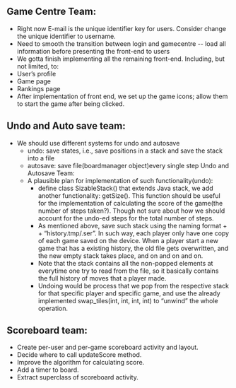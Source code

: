 ## Game Centre Team:
* Right now E-mail is the unique identifier key for users. Consider change the unique identifier to username.
*  Need to smooth the transition between login and gamecentre -- load all information before presenting the front-end to users
*  We gotta finish implementing all the remaining front-end. Including, but not limited, to:
  * User’s profile
  * Game page
  * Rankings page
*  After implementation of front end, we set up the game icons; allow them to start the game after being clicked.


## Undo and Auto save team:
* We should use different systems for undo and autosave
  * undo: save states,
  i.e., save positions in a stack and save the stack into a file
  * autosave: save file(boardmanager object)every single step
  Undo and Autosave Team:
  * A plausible plan for implementation of such functionality(undo):
    * define class SizableStack() that extends Java stack, we add another functionality: getSize(). This function should be useful for the implementation of calculating the score of the game(the number of steps taken?). Though not sure about how we should account for the undo-ed steps for the total number of steps.
    * As mentioned above, save such stack using the naming format <playerId> + <nameOfGame> + “history.tmp/.ser”. In such way, each player only have one copy of each game saved on the device. When a player start a new game that has a existing history, the old file gets overwritten, and the new empty stack takes place, and on and on and on.
    * Note that the stack contains all the non-popped elements at everytime one try to read from the file, so it basically contains the full history of moves that a player made.
    * Undoing would be process that we pop from the respective stack for that specific player and specific game, and use the already implemented swap_tiles(int, int, int, int) to “unwind” the whole operation.

## Scoreboard team:
* Create per-user and per-game scoreboard activity and layout.
* Decide where to call updateScore method.
* Improve the algorithm for calculating score.
* Add a timer to board.
* Extract superclass of scoreboard activity.

